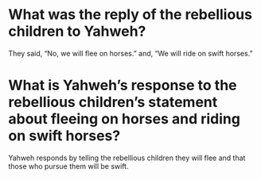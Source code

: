 # What was the reply of the rebellious children to Yahweh?

They said, “No, we will flee on horses.” and, “We will ride on swift horses.”

# What is Yahweh’s response to the rebellious children’s statement about fleeing on horses and riding on swift horses?

Yahweh responds by telling the rebellious children they will flee and that those who pursue them will be swift.
